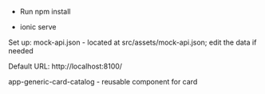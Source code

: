 - Run npm install

- ionic serve

Set up: 
mock-api.json - located at src/assets/mock-api.json; edit the data if needed

Default URL: http://localhost:8100/

app-generic-card-catalog - reusable component for card

